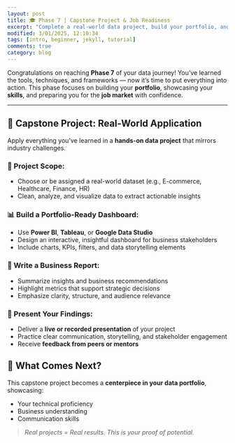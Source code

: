 ```yaml
---
layout: post
title: 🎓 Phase 7 | Capstone Project & Job Readiness 
excerpt: "Complete a real-world data project, build your portfolio, and prepare for job applications with resume support, mock interviews, and job search strategies."
modified: 3/01/2025, 12:10:34
tags: [intro, beginner, jekyll, tutorial]
comments: true
category: blog
---
```




Congratulations on reaching **Phase 7** of your data journey! You’ve learned the tools, techniques, and frameworks — now it’s time to put everything into action. This phase focuses on building your **portfolio**, showcasing your **skills**, and preparing you for the **job market** with confidence.

---

## 🧪 Capstone Project: Real-World Application

Apply everything you’ve learned in a **hands-on data project** that mirrors industry challenges.

### 🧰 Project Scope:

- Choose or be assigned a real-world dataset (e.g., E-commerce, Healthcare, Finance, HR)
- Clean, analyze, and visualize data to extract actionable insights

### 📊 Build a Portfolio-Ready Dashboard:

- Use **Power BI**, **Tableau**, or **Google Data Studio**
- Design an interactive, insightful dashboard for business stakeholders
- Include charts, KPIs, filters, and data storytelling elements

### 📝 Write a Business Report:

- Summarize insights and business recommendations
- Highlight metrics that support strategic decisions
- Emphasize clarity, structure, and audience relevance

### 🎤 Present Your Findings:

- Deliver a **live or recorded presentation** of your project
- Practice clear communication, storytelling, and stakeholder engagement
- Receive **feedback from peers or mentors**

## 🚀 What Comes Next?

This capstone project becomes a **centerpiece in your data portfolio**, showcasing:

- Your technical proficiency
- Business understanding
- Communication skills

> *Real projects = Real results. This is your proof of potential.*



